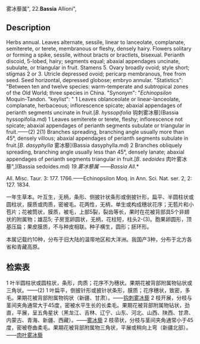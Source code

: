 雾冰藜属",
22.**Bassia** Allioni",

## Description
Herbs annual. Leaves alternate, sessile, linear to lanceolate, complanate, semiterete, or terete, membranous or fleshy, densely hairy. Flowers solitary or forming a spike, sessile, without bracts or bractlets, bisexual. Perianth discoid, 5-lobed, hairy; segments equal; abaxial appendages uncinate, subulate, or triangular in fruit. Stamens 5. Ovary broadly ovoid; style short; stigmas 2 or 3. Utricle depressed ovoid; pericarp membranous, free from seed. Seed horizontal, depressed globose; embryo annular.
  "Statistics": "Between ten and twelve species: warm-temperate and subtropical zones of the Old World; three species in China.
  "Synonym": "*Echinopsilon* Moquin-Tandon.
  "keylist": "
1 Leaves oblanceolate or linear-lanceolate, complanate, herbaceous; inflorescence spicate; abaxial appendages of perianth segments uncinate in fruit.[*B*. *hyssopifolia* 钩刺雾冰藜](Bassia hyssopifolia.md)
1 Leaves semiterete or terete, fleshy; inflorescence not spicate; abaxial appendages of perianth segments subulate or triangular in fruit.——(2)
2(1) Branches spreading, branching angle usually more than 45°, densely villous; abaxial appendages of perianth segments subulate in fruit.[*B*. *dasyphylla* 雾冰藜](Bassia dasyphylla.md)
2 Branches obliquely spreading, branching angle usually less than 45°, densely lanate; abaxial appendages of perianth segments triangular in fruit.[*B*. *sedoides* 肉叶雾冰藜",](Bassia sedoides.md)
**19.雾冰藜属* ——Bassia All.**

All. Misc. Taur. 3: 177. 1766.——Echinopsilon Moq. in Ann. Sci. Nat. ser. 2, 2: 127. 1834.

一年生草本。叶互生，无柄，条形、侧披针状条形或倒披针形，扁平、半圆柱状或圆柱状，膜质或肉质，密被毛。花两性，无柄，单生或构成穗状花序；无苞片和小苞片；花被筒状，膜质，被毛，上部5裂，裂齿等长，果时在花被背部具5个非翅状的附属物；雄蕊5; 子房宽卵圆状，无柄，花柱短，柱头2-(3)。胞果卵圆形，顶基压扁；果皮膜质，不与种皮相联。种子横生，圆形；胚环形。

本属记载约10种，分布于旧大陆的温带地区和大洋洲。我国产3种，分布于北方各省和青藏高原。

## 检索表

1 叶半圆柱状或圆柱状，条形，肉质；花序不为穗状。果期花被背部附属物钻状或三角状。——(2)
1 叶扁平，倒披针形或披针状条形，膜质；花序穗状，致密，多毛。果期花被背部附属物钩状（新疆、甘肃）。——[钩刺雾冰藜](Bassia%20hyssopifolia.md)
2 枝开展，分枝与茎间夹角通常大于45度，密被水平生长的长柔毛。果期花被背部附属物钻状，劲直，平展，呈五角星状（黑龙江、吉林、辽宁、山东、河北、山西、陕西、甘肃、内蒙古、青海、新疆、西藏）。——[雾冰藜](Bassia%20dasyphylla.md)
2 枝帚状，分枝与茎间夹角通常小于45度，密被卷曲柔毛。果期花被背部附属物三角状，平展或稍向上弯（新疆北部）。——[肉叶雾冰藜](Bassia%20sedoides.md)
